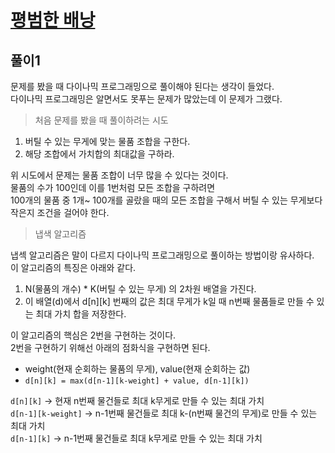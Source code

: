 # [평범한 배낭](https://www.acmicpc.net/problem/12865)

## 풀이1
문제를 봤을 때 다이나믹 프로그래밍으로 풀이해야 된다는 생각이 들었다.\
다이나믹 프로그래밍은 알면서도 못푸는 문제가 많았는데 이 문제가 그랬다.

> 처음 문제를 봤을 때 풀이하려는 시도
1. 버틸 수 있는 무게에 맞는 물품 조합을 구한다.
2. 해당 조합에서 가치합의 최대값을 구하라.

위 시도에서 문제는 물품 조합이 너무 많을 수 있다는 것이다.\
물품의 수가 100인데 이를 1번처럼 모든 조합을 구하려면\
100개의 물품 중 1개~ 100개를 골랐을 때의 모든 조합을 구해서 버틸 수 있는 무게보다 작은지 조건을 걸어야 한다.

> 냅색 알고리즘

냅섹 알고리즘은 말이 다르지 다이나믹 프로그래밍으로 풀이하는 방법이랑 유사하다.\
이 알고리즘의 특징은 아래와 같다.
1. N(물품의 개수) * K(버틸 수 있는 무게) 의 2차원 배열을 가진다.
2. 이 배열(d)에서 d[n][k] 번째의 값은 최대 무게가 k일 때 n번째 물품들로 만들 수 있는 최대 가치 합을 저장한다.

이 알고리즘의 핵심은 2번을 구현하는 것이다.\
2번을 구현하기 위해선 아래의 점화식을 구현하면 된다.
- weight(현재 순회하는 물품의 무게), value(현재 순회하는 값)
- `d[n][k] = max(d[n-1][k-weight] + value, d[n-1][k])`

`d[n][k]` -> 현재 n번째 물건들로 최대 k무게로 만들 수 있는 최대 가치\
`d[n-1][k-weight]` -> n-1번째 물건들로 최대 k-(n번째 물건의 무게)로 만들 수 있는 최대 가치\
`d[n-1][k]` -> n-1번째 물건들로 최대 k무게로 만들 수 있는 최대 가치

